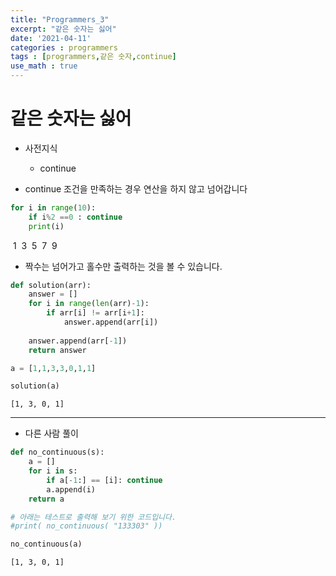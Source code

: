 ```yaml
---
title: "Programmers_3"
excerpt: "같은 숫자는 싫어"
date: '2021-04-11'
categories : programmers
tags : [programmers,같은 숫자,continue]
use_math : true
---
```




# 같은 숫자는 싫어

* 사전지식
    * continue

* continue 조건을 만족하는 경우 연산을 하지 않고 넘어갑니다


```python
for i in range(10):
    if i%2 ==0 : continue
    print(i)

```

​    1
​    3
​    5
​    7
​    9
​    

* 짝수는 넘어가고 홀수만 출력하는 것을 볼 수 있습니다.


```python
def solution(arr):
    answer = []
    for i in range(len(arr)-1): 
        if arr[i] != arr[i+1]:
            answer.append(arr[i])
    
    answer.append(arr[-1])
    return answer
```


```python
a = [1,1,3,3,0,1,1]
```


```python
solution(a)
```




    [1, 3, 0, 1]



---
* 다른 사람 풀이


```python
def no_continuous(s):
    a = []
    for i in s:
        if a[-1:] == [i]: continue 
        a.append(i)
    return a

# 아래는 테스트로 출력해 보기 위한 코드입니다.
#print( no_continuous( "133303" ))
```


```python
no_continuous(a)
```




    [1, 3, 0, 1]



